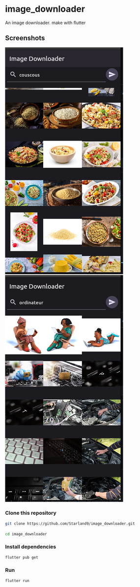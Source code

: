 # image_downloader

An image downloader.
make with flutter

## Screenshots

![couscous](<docs/screenshots/Capture d’écran du 2023-10-08 00-12-50.png>)
![ordinateurs](<docs/screenshots/Capture d’écran du 2023-10-08 00-13-03.png>)

### Clone this repository


```bash
git clone https://github.com/Starland9/image_downloader.git

cd image_downloader
```

### Install dependencies

```bash
flutter pub get
```

### Run

```bash
flutter run
```
